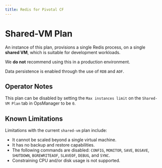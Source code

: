 ```yaml
---
title: Redis for Pivotal CF
---
```


# Shared-VM Plan

An instance of this plan, provisions a single Redis process, on a single **shared VM**, which is suitable for development workloads. 

We **do not** recommend using this in a production environment.

Data persistence is enabled through the use of `RDB` and `AOF`.

## Operator Notes
This plan can be disabled by setting the `Max instances limit` on the `Shared-VM Plan` tab in OpsManager to be `0`.

## Known Limitations

Limitations with the current `shared-vm` plan include:

* It cannot be scaled beyond a single virtual machine.
* It has no backup and restore capabilities.
* The following commands are disabled: `CONFIG`, `MONITOR`, `SAVE`, `BGSAVE`,
  `SHUTDOWN`, `BGREWRITEAOF`, `SLAVEOF`, `DEBUG`, and `SYNC`.
* Constraining CPU and/or disk usage is not supported.